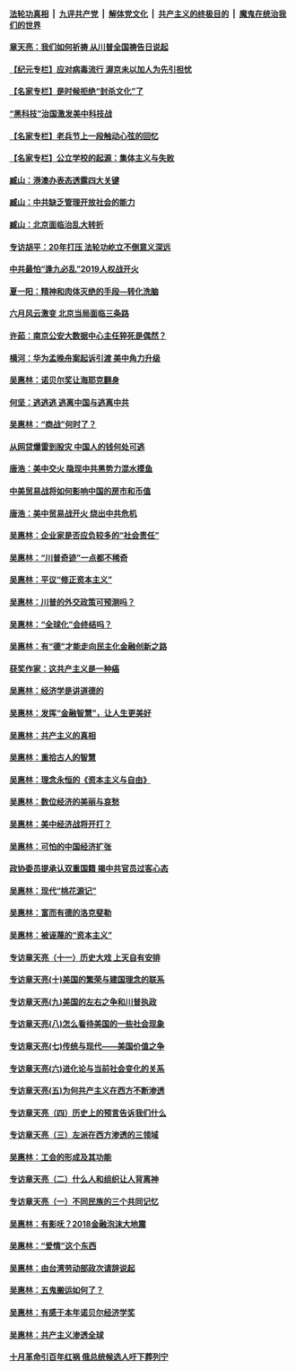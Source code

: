 ####  [法轮功真相](../../../../basic/blob/master/README.md?t=06250631) &nbsp;|&nbsp; [九评共产党](../../../../9ping.md/blob/master/README.md?t=06250631) &nbsp;|&nbsp; [解体党文化](../../../../jtdwh.md/blob/master/README.md?t=06250631)  &nbsp;|&nbsp; [共产主义的终极目的](../../../../gczydzjmd.md/blob/master/README.md?t=06250631) &nbsp;|&nbsp; [魔鬼在统治我们的世界](../../../../mgztzwmdsj.md/blob/master/README.md?t=06250631) 

#### [章天亮：我们如何祈祷 从川普全国祷告日说起](../pages/nsc423/n11944627.md?t=06250631) 

#### [【纪元专栏】应对病毒流行 渥京未以加人为先引担忧](../pages/nsc423/n11875714.md?t=06250631) 

#### [【名家专栏】是时候拒绝“封杀文化”了](../pages/nsc423/n11814093.md?t=06250631) 

#### [“黑科技”治国激发美中科技战](../pages/nsc423/n11638056.md?t=06250631) 

#### [【名家专栏】老兵节上一段触动心弦的回忆](../pages/nsc423/n11646016.md?t=06250631) 

#### [【名家专栏】公立学校的起源：集体主义与失败](../pages/nsc423/n11601833.md?t=06250631) 

#### [臧山：港澳办表态透露四大关键](../pages/nsc423/n11421628.md?t=06250631) 

#### [臧山：中共缺乏管理开放社会的能力](../pages/nsc423/n11407457.md?t=06250631) 

#### [臧山：北京面临治乱大转折](../pages/nsc423/n11406895.md?t=06250631) 

#### [专访胡平：20年打压 法轮功屹立不倒意义深远](../pages/nsc423/n11398800.md?t=06250631) 

#### [中共最怕“逢九必乱”2019人权战开火](../pages/nsc423/n11385248.md?t=06250631) 

#### [夏一阳：精神和肉体灭绝的手段—转化洗脑](../pages/nsc423/n11368250.md?t=06250631) 

#### [六月风云激变 北京当局面临三条路](../pages/nsc423/n11313668.md?t=06250631) 

#### [许茹：南京公安大数据中心主任猝死是偶然？](../pages/nsc423/n11064744.md?t=06250631) 

#### [横河：华为孟晚舟案起诉引渡 美中角力升级](../pages/nsc423/n11027230.md?t=06250631) 

#### [吴惠林：诺贝尔奖让海耶克翻身](../pages/nsc423/n10890049.md?t=06250631) 

#### [何坚：逃逃逃 逃离中国与逃离中共](../pages/nsc423/n10592891.md?t=06250631) 

#### [吴惠林：“商战”何时了？](../pages/nsc423/n10573558.md?t=06250631) 

#### [从网贷爆雷到股灾 中国人的钱何处可逃](../pages/nsc423/n10572800.md?t=06250631) 

#### [唐浩：美中交火 隐现中共黑势力混水摸鱼](../pages/nsc423/n10544040.md?t=06250631) 

#### [中美贸易战将如何影响中国的房市和币值](../pages/nsc423/n10543697.md?t=06250631) 

#### [唐浩：美中贸易战开火 烧出中共危机](../pages/nsc423/n10540126.md?t=06250631) 

#### [吴惠林：企业家是否应负较多的“社会责任”](../pages/nsc423/n10535022.md?t=06250631) 

#### [吴惠林：“川普奇迹”一点都不稀奇](../pages/nsc423/n10512808.md?t=06250631) 

#### [吴惠林：平议“修正资本主义”](../pages/nsc423/n10495724.md?t=06250631) 

#### [吴惠林：川普的外交政策可预测吗？](../pages/nsc423/n10462387.md?t=06250631) 

#### [吴惠林：“全球化”会终结吗？](../pages/nsc423/n10452838.md?t=06250631) 

#### [吴惠林：有“德”才能走向民主化金融创新之路](../pages/nsc423/n10432292.md?t=06250631) 

#### [获奖作家：这共产主义是一种癌](../pages/nsc423/n10431541.md?t=06250631) 

#### [吴惠林：经济学是讲道德的](../pages/nsc423/n10398014.md?t=06250631) 

#### [吴惠林：发挥“金融智慧”，让人生更美好](../pages/nsc423/n10375019.md?t=06250631) 

#### [吴惠林：共产主义的真相](../pages/nsc423/n10351394.md?t=06250631) 

#### [吴惠林：重拾古人的智慧](../pages/nsc423/n10337691.md?t=06250631) 

#### [吴惠林：理念永恒的《资本主义与自由》](../pages/nsc423/n10316274.md?t=06250631) 

#### [吴惠林：数位经济的美丽与哀愁](../pages/nsc423/n10292946.md?t=06250631) 

#### [吴惠林：美中经济战将开打？](../pages/nsc423/n10258825.md?t=06250631) 

#### [吴惠林：可怕的中国经济扩张](../pages/nsc423/n10219147.md?t=06250631) 

#### [政协委员提承认双重国籍 揭中共官员过客心态](../pages/nsc423/n10208809.md?t=06250631) 

#### [吴惠林：现代“桃花源记”](../pages/nsc423/n10185234.md?t=06250631) 

#### [吴惠林：富而有德的洛克斐勒](../pages/nsc423/n10142264.md?t=06250631) 

#### [吴惠林：被诬蔑的“资本主义”](../pages/nsc423/n10124816.md?t=06250631) 

#### [专访章天亮（十一）历史大戏 上天自有安排](../pages/nsc423/n10094905.md?t=06250631) 

#### [专访章天亮(十)美国的繁荣与建国理念的联系](../pages/nsc423/n10094899.md?t=06250631) 

#### [专访章天亮(九)美国的左右之争和川普执政](../pages/nsc423/n10094889.md?t=06250631) 

#### [专访章天亮(八)怎么看待美国的一些社会现象](../pages/nsc423/n10094857.md?t=06250631) 

#### [专访章天亮(七)传统与现代——美国价值之争](../pages/nsc423/n10093140.md?t=06250631) 

#### [专访章天亮(六)进化论与当前社会变化的关系](../pages/nsc423/n10092036.md?t=06250631) 

#### [专访章天亮(五)为何共产主义在西方不断渗透](../pages/nsc423/n10083620.md?t=06250631) 

#### [专访章天亮（四）历史上的预言告诉我们什么](../pages/nsc423/n10083606.md?t=06250631) 

#### [专访章天亮（三）左派在西方渗透的三领域](../pages/nsc423/n10081115.md?t=06250631) 

#### [吴惠林：工会的形成及其功能](../pages/nsc423/n10080633.md?t=06250631) 

#### [专访章天亮（二）什么人和组织让人背离神](../pages/nsc423/n10076637.md?t=06250631) 

#### [专访章天亮（一）不同民族的三个共同记忆](../pages/nsc423/n10074188.md?t=06250631) 

#### [吴惠林：有影呒？2018金融泡沫大地震](../pages/nsc423/n10040534.md?t=06250631) 

#### [吴惠林：“爱情”这个东西](../pages/nsc423/n10019423.md?t=06250631) 

#### [吴惠林：由台湾劳动部政次请辞说起](../pages/nsc423/n9979679.md?t=06250631) 

#### [吴惠林：五鬼搬运如何了？](../pages/nsc423/n9925338.md?t=06250631) 

#### [吴惠林：有感于本年诺贝尔经济学奖](../pages/nsc423/n9871883.md?t=06250631) 

#### [吴惠林：共产主义渗透全球](../pages/nsc423/n9812748.md?t=06250631) 

#### [十月革命引百年红祸 俄总统候选人吁下葬列宁](../pages/nsc423/n9810182.md?t=06250631) 

